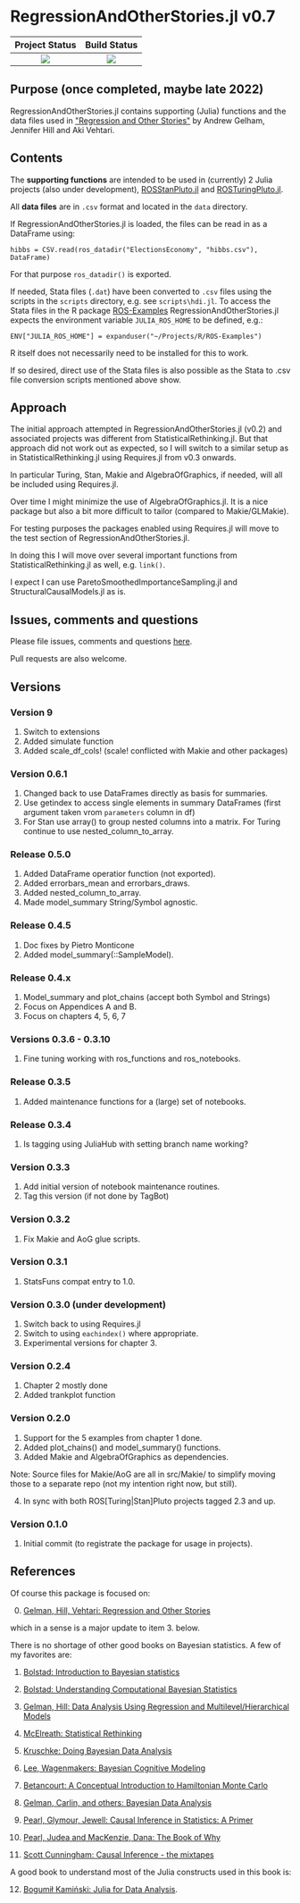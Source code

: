 # RegressionAndOtherStories.jl v0.7

| **Project Status**          |  **Build Status** |
|:---------------------------:|:-----------------:|
|![][project-status-img] | ![][CI-build] |

[CI-build]: https://github.com/stanjulia/StanSample.jl/workflows/CI/badge.svg?branch=master

[issues-url]: https://github.com/stanjulia/ROSbase.jl/issues

[project-status-img]: https://img.shields.io/badge/lifecycle-experimental-orange.svg

## Purpose (once completed, maybe late 2022)

RegressionAndOtherStories.jl contains supporting (Julia) functions and the data files used in ["Regression and Other Stories"](https://avehtari.github.io/ROS-Examples/) by Andrew Gelham, Jennifer Hill and Aki Vehtari.

## Contents

The **supporting functions** are intended to be used in (currently) 2 Julia projects (also under development), [ROSStanPluto.jl](https://github.com/RegressionAndOtherStoriesJulia/ROSStanPluto.jl) and [ROSTuringPluto.jl](https://github.com/RegressionAndOtherStoriesJulia/ROSTuringPluto.jl).

All **data files** are in `.csv` format and located in the `data` directory.

If RegressionAndOtherStories.jl is loaded, the files can be read in as a DataFrame using:
```
hibbs = CSV.read(ros_datadir("ElectionsEconomy", "hibbs.csv"), DataFrame)
```

For that purpose `ros_datadir()` is exported.

If needed, Stata files (`.dat`) have been converted to `.csv` files using the scripts in the `scripts` directory, e.g. see `scripts\hdi.jl`. To access the Stata files in the R package [ROS-Examples](https://github.com/avehtari/ROS-Examples) RegressionAndOtherStories.jl expects the environment variable `JULIA_ROS_HOME` to be defined, e.g.:
```
ENV["JULIA_ROS_HOME"] = expanduser("~/Projects/R/ROS-Examples")
```

R itself does not necessarily need to be installed for this to work. 

If so desired, direct use of the Stata files is also possible as the Stata to .csv file conversion scripts mentioned above show.

## Approach

The initial approach attempted in RegressionAndOtherStories.jl (v0.2) and associated projects was different from StatisticalRethinking.jl. But that approach did not work out as expected, so I will switch to a similar setup as in StatisticalRethinking.jl using Requires.jl from v0.3 onwards. 

In particular Turing, Stan, Makie and AlgebraOfGraphics, if needed, will all be included using Requires.jl.

Over time I might minimize the use of AlgebraOfGraphics.jl. It is a nice package but also a bit more difficult to tailor (compared to Makie/GLMakie).

For testing purposes the packages enabled using Requires.jl will move to the test section of RegressionAndOtherStories.jl.

In doing this I will move over several important functions from StatisticalRethinking.jl as well, e.g. `link()`.

I expect I can use ParetoSmoothedImportanceSampling.jl and StructuralCausalModels.jl as is.

## Issues, comments and questions

Please file issues, comments and questions [here](https://github.com/stanjulia/ROSbase.jl/issues).

Pull requests are also welcome.

## Versions

### Version 9

1. Switch to extensions
2. Added simulate function
3. Added scale_df_cols! (scale! conflicted with Makie and other packages)

### Version 0.6.1

1. Changed back to use DataFrames directly as basis for summaries.
2. Use getindex to access single elements in summary DataFrames (first argument taken vrom `parameters` column in df)
3. For Stan use array() to group nested columns into a matrix. For Turing continue to use nested_column_to_array.

### Release 0.5.0

1. Added DataFrame operatior function (not exported).
2. Added errorbars_mean and errorbars_draws.
3. Added nested_column_to_array.
4. Made model_summary String/Symbol agnostic.

### Release 0.4.5

1. Doc fixes by Pietro Monticone
2. Added model_summary(::SampleModel).

### Release 0.4.x

1. Model_summary and plot_chains (accept both Symbol and Strings)
2. Focus on Appendices A and B.
3. Focus on chapters 4, 5, 6, 7

### Versions 0.3.6 - 0.3.10

1. Fine tuning working with ros_functions and ros_notebooks.

### Release 0.3.5

1. Added maintenance functions for a (large) set of notebooks.

### Release 0.3.4

1. Is tagging using JuliaHub with setting branch name working?

### Version 0.3.3

1. Add initial version of notebook maintenance routines.
2. Tag this version (if not done by TagBot)

### Version 0.3.2

1. Fix Makie and AoG glue scripts.

### Version 0.3.1

1. StatsFuns compat entry to 1.0.

### Version 0.3.0 (under development)

1. Switch back to using Requires.jl
2. Switch to using `eachindex()` where appropriate.
3. Experimental versions for chapter 3.

### Version 0.2.4

1. Chapter 2 mostly done
2. Added trankplot function

### Version 0.2.0

1. Support for the 5 examples from chapter 1 done.
2. Added plot_chains() and model_summary() functions.
3. Added Makie and AlgebraOfGraphics as dependencies.

Note: Source files for Makie/AoG are all in src/Makie/ to simplify moving those to a separate repo (not my intention right now, but still).

4. In sync with both ROS[Turing|Stan]Pluto projects tagged 2.3 and up.

### Version 0.1.0

1. Initial commit (to registrate the package for usage in projects).

## References

Of course this package is focused on:

0. [Gelman, Hill, Vehtari: Regression and Other Stories](https://www.cambridge.org/highereducation/books/regression-and-other-stories/DD20DD6C9057118581076E54E40C372C#overview)

which in a sense is a major update to item 3. below.

There is no shortage of other good books on Bayesian statistics. A few of my favorites are:

1. [Bolstad: Introduction to Bayesian statistics](http://www.wiley.com/WileyCDA/WileyTitle/productCd-1118593227.html)

2. [Bolstad: Understanding Computational Bayesian Statistics](http://www.wiley.com/WileyCDA/WileyTitle/productCd-0470046090.html)

3. [Gelman, Hill: Data Analysis Using Regression and Multilevel/Hierarchical Models](http://www.stat.columbia.edu/~gelman/arm/)

4. [McElreath: Statistical Rethinking](http://xcelab.net/rm/statistical-rethinking/)

5. [Kruschke: Doing Bayesian Data Analysis](https://sites.google.com/site/doingbayesiandataanalysis/what-s-new-in-2nd-ed)

6. [Lee, Wagenmakers: Bayesian Cognitive Modeling](https://www.cambridge.org/us/academic/subjects/psychology/psychology-research-methods-and-statistics/bayesian-cognitive-modeling-practical-course?format=PB&isbn=9781107603578)

7. [Betancourt: A Conceptual Introduction to Hamiltonian Monte Carlo](https://arxiv.org/abs/1701.02434)

8. [Gelman, Carlin, and others: Bayesian Data Analysis](http://www.stat.columbia.edu/~gelman/book/)

9. [Pearl, Glymour, Jewell: Causal Inference in Statistics: A Primer](https://www.wiley.com/en-us/Causal+Inference+in+Statistics%3A+A+Primer-p-9781119186847)

10. [Pearl, Judea and MacKenzie, Dana: The Book of Why](https://www.basicbooks.com/titles/judea-pearl/the-book-of-why/9780465097616/)

11. [Scott Cunningham: Causal Inference - the mixtapes](https://mixtape.scunning.com)

A good book to understand most of the Julia constructs used in this book is:

12. [Bogumił Kamiński: Julia for Data Analysis](https://www.manning.com/books/julia-for-data-analysis).

